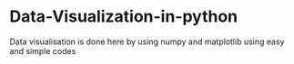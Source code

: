 # Data-Visualization-in-python
Data visualisation  is done here by using numpy and matplotlib using easy and simple codes
